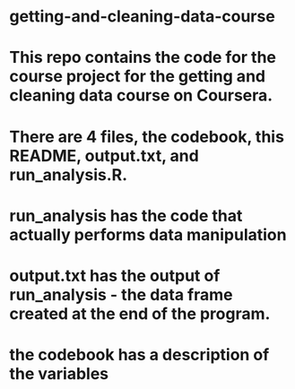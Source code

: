 # getting-and-cleaning-data-course
# This repo contains the code for the course project for the getting and cleaning data course on Coursera.

# There are 4 files, the codebook, this README, output.txt, and run_analysis.R.
# run_analysis has the code that actually performs data manipulation
# output.txt has the output of run_analysis - the data frame created at the end of the program.
# the codebook has a description of the variables
